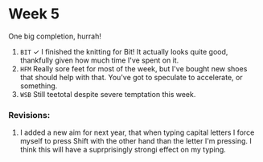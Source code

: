# Week 5

One big completion, hurrah!

1. `BIT` ✓ I finished the knitting for Bit! It actually looks quite good, thankfully given how much time I've spent on it.
1. `HFM` Really sore feet for most of the week, but I've bought new shoes that should help with that. You've got to speculate to accelerate, or something.
1. `WSB` Still teetotal despite severe temptation this week.

### Revisions:

1. I added a new aim for next year, that when typing capital letters I force myself to press Shift with the other hand than the letter I'm pressing. I think this will have a suprprisingly strongi effect on my typing.
